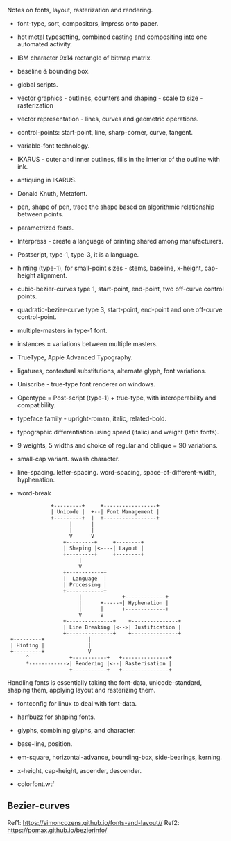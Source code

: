Notes on fonts, layout, rasterization and rendering.

* font-type, sort, compositors, impress onto paper.
* hot metal typesetting, combined casting and compositing into one automated activity.
* IBM character 9x14 rectangle of bitmap matrix.
* baseline & bounding box.
* global scripts.
* vector graphics - outlines, counters and shaping - scale to size - rasterization
* vector representation - lines, curves and geometric operations.
* control-points: start-point, line, sharp-corner, curve, tangent.
* variable-font technology.

* IKARUS - outer and inner outlines, fills in the interior of the outline with ink.
* antiquing in IKARUS.

* Donald Knuth, Metafont.
* pen, shape of pen, trace the shape based on algorithmic relationship between points.
* parametrized fonts.

* Interpress - create a language of printing shared among manufacturers.
* Postscript, type-1, type-3, it is a language.
* hinting (type-1), for small-point sizes - stems, baseline, x-height, cap-height alignment.
* cubic-bezier-curves type 1, start-point, end-point, two off-curve control points.
* quadratic-bezier-curve type 3, start-point, end-point and one off-curve control-point.
* multiple-masters in type-1 font.
* instances = variations between multiple masters.

* TrueType, Apple Advanced Typography.
* ligatures, contextual substitutions, alternate glyph, font variations.
* Uniscribe - true-type font renderer on windows.
* Opentype = Post-script (type-1) + true-type, with interoperability and compatibility.
* typeface family - upright-roman, italic, related-bold.
* typographic differentiation using speed (italic) and weight (latin fonts).
* 9 weights, 5 widths and choice of regular and oblique = 90 variations.

* small-cap variant. swash character.
* line-spacing. letter-spacing. word-spacing, space-of-different-width, hyphenation.
* word-break

```
              +---------+     +-----------------+
              | Unicode |  +--| Font Management |
              +---------+  |  +-----------------+
                    |      |
                    |      |
                    V      V
                  +---------+     +--------+
                  | Shaping |<----| Layout |
                  +---------+     +--------+
                       |
                       V
                  +------------+
                  |  Language  |
                  | Processing |
                  +------------+
                       |             +-------------+
                       |      +----->| Hyphenation |
                       |      |      +-------------+
                       V      V
                  +---------------+    +---------------+
                  | Line Breaking |<-->| Justification |
                  +---------------+    +---------------+
 +---------+              |
 | Hinting |              |
 +---------+              V
      ^             +-----------+   +---------------+
      *------------>| Rendering |<--| Rasterisation |
                    +-----------+   +---------------+
```

Handling fonts is essentially taking the font-data, unicode-standard,
shaping them, applying layout and rasterizing them.

* fontconfig for linux to deal with font-data.
* harfbuzz for shaping fonts.

* glyphs, combining glyphs, and character.

* base-line, position.
* em-square, horizontal-advance, bounding-box, side-bearings, kerning.
* x-height, cap-height, ascender, descender.

* colorfont.wtf

Bezier-curves
-------------

Ref1: https://simoncozens.github.io/fonts-and-layout//
Ref2: https://pomax.github.io/bezierinfo/
